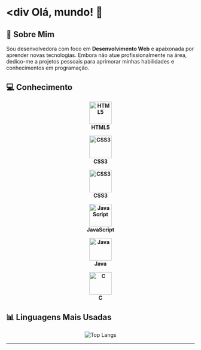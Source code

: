 # <div Olá, mundo! 👋

## 👤 Sobre Mim 
Sou desenvolvedora com foco em **Desenvolvimento Web** e apaixonada por aprender novas tecnologias. Embora não atue profissionalmente na área, dedico-me a projetos pessoais para aprimorar minhas habilidades e conhecimentos em programação.

## 💻 Conhecimento 
<div align="center">
<strong>
  <figure>
    <img src="https://cdn.jsdelivr.net/gh/devicons/devicon/icons/html5/html5-original.svg" alt="HTML5" width="60" height="60"/>
      <figcaption>HTML5</figcaption>
  </figure>
  <figure>
    <img src="https://cdn.jsdelivr.net/gh/devicons/devicon/icons/css3/css3-original.svg" alt="CSS3" width="60" height="60"/>
      <figcaption>CSS3</figcaption>
  </figure>
  <figure>
    <img src="https://cdn.jsdelivr.net/gh/devicons/devicon/icons/css3/css3-original.svg" alt="CSS3" width="60" height="60"/>
      <figcaption>CSS3</figcaption>
  </figure>
   <figure>
  <img src="https://cdn.jsdelivr.net/gh/devicons/devicon/icons/javascript/javascript-original.svg" alt="JavaScript" width="60" height="60"/>
      <figcaption>JavaScript</figcaption>
  </figure>
  <figure>
  <img src="https://cdn.jsdelivr.net/gh/devicons/devicon/icons/java/java-original.svg" alt="Java" width="60" height="60"/>
      <figcaption>Java</figcaption>
  </figure>
  <figure>
  <img src="https://cdn.jsdelivr.net/gh/devicons/devicon/icons/c/c-original.svg" alt="C" width="60" height="60"/>
      <figcaption>C</figcaption>
  </figure>
</strong>
</div>

## 📊 Linguagens Mais Usadas 
<div align="center">
  <img src="https://github-readme-stats.vercel.app/api/top-langs/?username=gabrielemaciel&layout=compact&theme=radical" alt="Top Langs">
</div>



******









